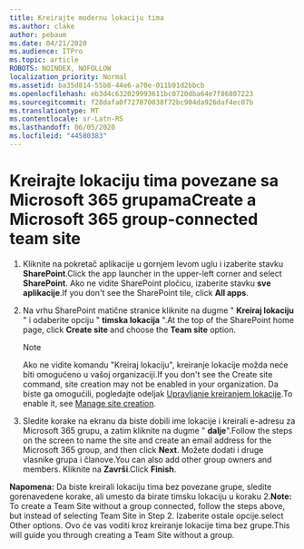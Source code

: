 ```yaml
---
title: Kreirajte modernu lokaciju tima
ms.author: clake
author: pebaum
ms.date: 04/21/2020
ms.audience: ITPro
ms.topic: article
ROBOTS: NOINDEX, NOFOLLOW
localization_priority: Normal
ms.assetid: ba35d814-55b8-44e6-a70e-011b91d2bbcb
ms.openlocfilehash: eb3d4c632029993611bc0720dba64e7f86807223
ms.sourcegitcommit: f28dafa0f727870038f72bc904da926daf4ec07b
ms.translationtype: MT
ms.contentlocale: sr-Latn-RS
ms.lasthandoff: 06/05/2020
ms.locfileid: "44580383"
---
```

# <a name="create-a-microsoft-365-group-connected-team-site"></a><span data-ttu-id="f6025-102">Kreirajte lokaciju tima povezane sa Microsoft 365 grupama</span><span class="sxs-lookup"><span data-stu-id="f6025-102">Create a Microsoft 365 group-connected team site</span></span>

1. <span data-ttu-id="f6025-103">Kliknite na pokretač aplikacije u gornjem levom uglu i izaberite stavku **SharePoint**.</span><span class="sxs-lookup"><span data-stu-id="f6025-103">Click the app launcher in the upper-left corner and select **SharePoint**.</span></span> <span data-ttu-id="f6025-104">Ako ne vidite SharePoint pločicu, izaberite stavku **sve aplikacije**.</span><span class="sxs-lookup"><span data-stu-id="f6025-104">If you don't see the SharePoint tile, click **All apps**.</span></span>
    
2. <span data-ttu-id="f6025-105">Na vrhu SharePoint matične stranice kliknite na dugme " **Kreiraj lokaciju** " i odaberite opciju " **timska lokacija** ".</span><span class="sxs-lookup"><span data-stu-id="f6025-105">At the top of the SharePoint home page, click **Create site** and choose the **Team site** option.</span></span> 
    
    > [!NOTE]
    > <span data-ttu-id="f6025-106">Ako ne vidite komandu "Kreiraj lokaciju", kreiranje lokacije možda neće biti omogućeno u vašoj organizaciji.</span><span class="sxs-lookup"><span data-stu-id="f6025-106">If you don't see the Create site command, site creation may not be enabled in your organization.</span></span> <span data-ttu-id="f6025-107">Da biste ga omogućili, pogledajte odeljak [Upravljanje kreiranjem lokacije](https://go.microsoft.com/fwlink/?linkid=2009644).</span><span class="sxs-lookup"><span data-stu-id="f6025-107">To enable it, see [Manage site creation](https://go.microsoft.com/fwlink/?linkid=2009644).</span></span> 
  
3. <span data-ttu-id="f6025-108">Sledite korake na ekranu da biste dobili ime lokacije i kreirali e-adresu za Microsoft 365 grupu, a zatim kliknite na dugme " **dalje**".</span><span class="sxs-lookup"><span data-stu-id="f6025-108">Follow the steps on the screen to name the site and create an email address for the Microsoft 365 group, and then click **Next**.</span></span> <span data-ttu-id="f6025-109">Možete dodati i druge vlasnike grupa i članove.</span><span class="sxs-lookup"><span data-stu-id="f6025-109">You can also add other group owners and members.</span></span> <span data-ttu-id="f6025-110">Kliknite na **Završi**.</span><span class="sxs-lookup"><span data-stu-id="f6025-110">Click **Finish**.</span></span>
  
 <span data-ttu-id="f6025-111">**Napomena:** Da biste kreirali lokaciju tima bez povezane grupe, sledite gorenavedene korake, ali umesto da birate timsku lokaciju u koraku 2.</span><span class="sxs-lookup"><span data-stu-id="f6025-111">**Note:** To create a Team Site without a group connected, follow the steps above, but instead of selecting Team Site in Step 2.</span></span> <span data-ttu-id="f6025-112">Izaberite ostale opcije.</span><span class="sxs-lookup"><span data-stu-id="f6025-112">select Other options.</span></span> <span data-ttu-id="f6025-113">Ovo će vas voditi kroz kreiranje lokacije tima bez grupe.</span><span class="sxs-lookup"><span data-stu-id="f6025-113">This will guide you through creating a Team Site without a group.</span></span> 
    

